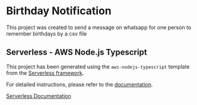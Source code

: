 # Birthday Notification

This project was created to send a message on whatsapp for one person to remember birthdays by a csv file

## Serverless - AWS Node.js Typescript

This project has been generated using the `aws-nodejs-typescript` template from the [Serverless framework](https://www.serverless.com/).

For detailed instructions, please refer to the [documentation](https://www.serverless.com/framework/docs/providers/aws/).

[Serverless Documentation](./sls.MD)

